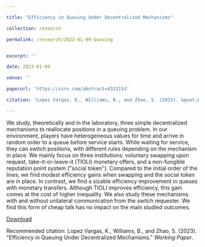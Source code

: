 ```yaml
---

title: "Efficiency in Queuing Under Decentralized Mechanisms"

collection: research

permalink: /research/2023-01-09-Queuing


excerpt: ''

date: 2023-01-09

venue: ''

paperurl: 'https://ssrn.com/abstract=4321153'

citation: 'Lopez Vargas, K., Williams, B., and Zhao, S. (2023). &quot;Efficiency in Queuing Under Decentralized Mechanisms.&quot; <i>Working Paper</i>.'

---
```

We study, theoretically and in the laboratory, three simple decentralized mechanisms to reallocate positions in a queuing problem. In our environment, players have heterogeneous values for time and  arrive in random order to a queue before service starts. While waiting for service, they can switch positions, with different rules depending on the mechanism in place. We mainly focus on three institutions:  voluntary swapping upon request, take-it-or-leave-it (TIOLI) monetary offers, and a non-fungible reputation point system ("social token"). Compared to the initial order of the lines, we find modest efficiency gains when swapping and the social token are in place. In contrast, we find a sizable efficiency improvement in queues with monetary transfers. Although TIOLI improves efficiency, this gain comes at the cost of higher inequality. We also study these mechanisms with and without unilateral communication from the switch requester. We find this form of cheap talk has no impact on the main studied outcomes.

[Download](https://ssrn.com/abstract=4321153)

Recommended citation: Lopez Vargas, K., Williams, B., and Zhao, S. (2023). &quot;Efficiency in Queuing Under Decentralized Mechanisms.&quot; <i>Working Paper</i>.
